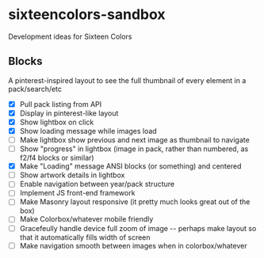 sixteencolors-sandbox
=====================

Development ideas for Sixteen Colors

## Blocks
A pinterest-inspired layout to see the full thumbnail of every element in a pack/search/etc

- [x] Pull pack listing from API
- [x] Display in pinterest-like layout
- [x] Show lightbox on click
- [x] Show loading message while images load
- [ ] Make lightbox show previous and next image as thumbnail to navigate
- [ ] Show "progress" in lightbox (image in pack, rather than numbered, as f2/f4 blocks or similar)
- [x] Make "Loading" message ANSI blocks (or something) and centered
- [ ] Show artwork details in lightbox
- [ ] Enable navigation between year/pack structure
- [ ] Implement JS front-end framework
- [ ] Make Masonry layout responsive (it pretty much looks great out of the box)
- [ ] Make Colorbox/whatever mobile friendly
 - [ ] Gracefeully handle device full zoom of image -- perhaps make layout so that it automatically fills width of screen
 - [ ] Make navigation smooth between images when in colorbox/whatever
